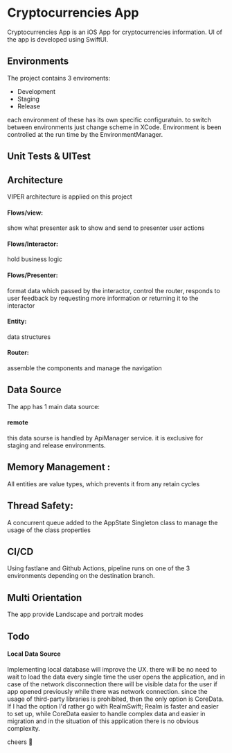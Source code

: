 # Cryptocurrencies App

Cryptocurrencies App is an iOS App for cryptocurrencies information.
UI of the app is developed using SwiftUI.


## Environments
The project contains 3 enviroments:
- Development
- Staging
- Release

each environment of these has its own specific configuratuin.
to switch between environments just change scheme in XCode.
Environment is been controlled at the run time by the EnvironmentManager.

## Unit Tests & UITest


## Architecture
VIPER architecture is applied on this project

#### Flows/view:
 show what presenter ask to show and send to presenter user actions
#### Flows/Interactor:
 hold business logic
#### Flows/Presenter:
 format data which passed by the interactor, control the router, responds to user feedback by requesting more information or returning it to the interactor
#### Entity:
 data structures
#### Router:
 assemble the components and manage the navigation


## Data Source
The app has 1 main data source:



#### remote
this data sourse is handled by ApiManager service.
it is exclusive for staging and release environments.


## Memory Management :
All entities are value types, which prevents it from any retain cycles 

## Thread Safety:
A concurrent queue added to the AppState Singleton class to manage the usage of the class properties


## CI/CD
Using fastlane and Github Actions, pipeline runs on one of the 3 environments depending on the destination branch.

## Multi Orientation
The app provide Landscape and portrait modes


## Todo
#### Local Data Source
Implementing local database will improve the UX. there will be no need to wait to load the data every single time the user opens the application, and in case of the network disconnection there will be visible data for the user if app opened previously while there was network connection.
since the usage of third-party libraries is prohibited, then the only option is CoreData. If I had the option I'd rather go with RealmSwift; Realm is faster and easier to set up, while CoreData easier to handle complex data and easier in migration and in the situation of this application there is no obvious complexity.


cheers 🍻
